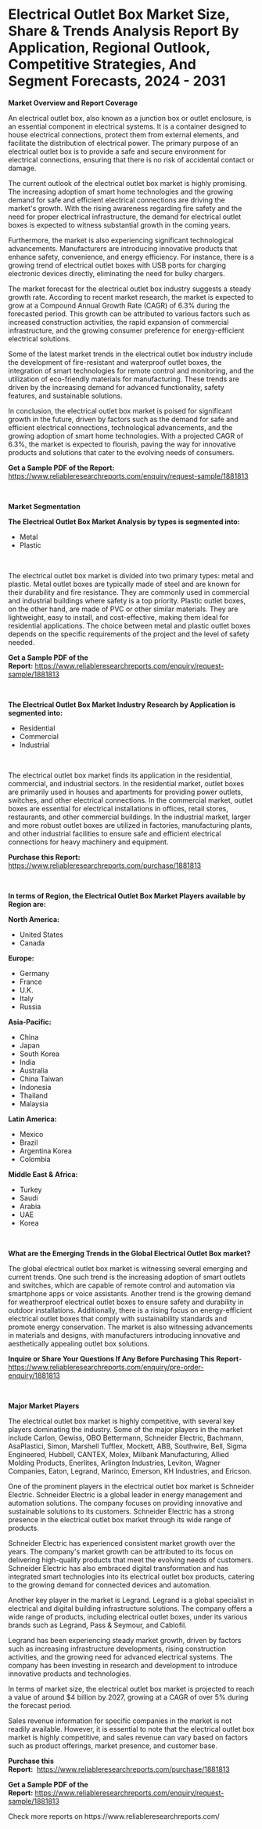 <p><h1>Electrical Outlet Box Market Size, Share & Trends Analysis Report By Application, Regional Outlook, Competitive Strategies, And Segment Forecasts, 2024 - 2031</h1></p><p><strong>Market Overview and Report Coverage</strong></p>
<p><p>An electrical outlet box, also known as a junction box or outlet enclosure, is an essential component in electrical systems. It is a container designed to house electrical connections, protect them from external elements, and facilitate the distribution of electrical power. The primary purpose of an electrical outlet box is to provide a safe and secure environment for electrical connections, ensuring that there is no risk of accidental contact or damage.</p><p>The current outlook of the electrical outlet box market is highly promising. The increasing adoption of smart home technologies and the growing demand for safe and efficient electrical connections are driving the market's growth. With the rising awareness regarding fire safety and the need for proper electrical infrastructure, the demand for electrical outlet boxes is expected to witness substantial growth in the coming years.</p><p>Furthermore, the market is also experiencing significant technological advancements. Manufacturers are introducing innovative products that enhance safety, convenience, and energy efficiency. For instance, there is a growing trend of electrical outlet boxes with USB ports for charging electronic devices directly, eliminating the need for bulky chargers.</p><p>The market forecast for the electrical outlet box industry suggests a steady growth rate. According to recent market research, the market is expected to grow at a Compound Annual Growth Rate (CAGR) of 6.3% during the forecasted period. This growth can be attributed to various factors such as increased construction activities, the rapid expansion of commercial infrastructure, and the growing consumer preference for energy-efficient electrical solutions.</p><p>Some of the latest market trends in the electrical outlet box industry include the development of fire-resistant and waterproof outlet boxes, the integration of smart technologies for remote control and monitoring, and the utilization of eco-friendly materials for manufacturing. These trends are driven by the increasing demand for advanced functionality, safety features, and sustainable solutions.</p><p>In conclusion, the electrical outlet box market is poised for significant growth in the future, driven by factors such as the demand for safe and efficient electrical connections, technological advancements, and the growing adoption of smart home technologies. With a projected CAGR of 6.3%, the market is expected to flourish, paving the way for innovative products and solutions that cater to the evolving needs of consumers.</p></p>
<p><strong>Get a Sample PDF of the Report:</strong> <a href="https://www.reliableresearchreports.com/enquiry/request-sample/1881813">https://www.reliableresearchreports.com/enquiry/request-sample/1881813</a></p>
<p>&nbsp;</p>
<p><strong>Market Segmentation</strong></p>
<p><strong>The Electrical Outlet Box Market Analysis by types is segmented into:</strong></p>
<p><ul><li>Metal</li><li>Plastic</li></ul></p>
<p>&nbsp;</p>
<p><p>The electrical outlet box market is divided into two primary types: metal and plastic. Metal outlet boxes are typically made of steel and are known for their durability and fire resistance. They are commonly used in commercial and industrial buildings where safety is a top priority. Plastic outlet boxes, on the other hand, are made of PVC or other similar materials. They are lightweight, easy to install, and cost-effective, making them ideal for residential applications. The choice between metal and plastic outlet boxes depends on the specific requirements of the project and the level of safety needed.</p></p>
<p><strong>Get a Sample PDF of the Report:</strong>&nbsp;<a href="https://www.reliableresearchreports.com/enquiry/request-sample/1881813">https://www.reliableresearchreports.com/enquiry/request-sample/1881813</a></p>
<p>&nbsp;</p>
<p><strong>The Electrical Outlet Box Market Industry Research by Application is segmented into:</strong></p>
<p><ul><li>Residential</li><li>Commercial</li><li>Industrial</li></ul></p>
<p>&nbsp;</p>
<p><p>The electrical outlet box market finds its application in the residential, commercial, and industrial sectors. In the residential market, outlet boxes are primarily used in houses and apartments for providing power outlets, switches, and other electrical connections. In the commercial market, outlet boxes are essential for electrical installations in offices, retail stores, restaurants, and other commercial buildings. In the industrial market, larger and more robust outlet boxes are utilized in factories, manufacturing plants, and other industrial facilities to ensure safe and efficient electrical connections for heavy machinery and equipment.</p></p>
<p><strong>Purchase this Report:</strong>&nbsp; <a href="https://www.reliableresearchreports.com/purchase/1881813">https://www.reliableresearchreports.com/purchase/1881813</a></p>
<p>&nbsp;</p>
<p><strong>In terms of Region, the Electrical Outlet Box Market Players available by Region are:</strong></p>
<p>
    <p> <strong> North America: </strong>
        <ul>
            <li>United States</li>
            <li>Canada</li>
        </ul>
        </p> 
    <p> <strong> Europe: </strong>
        <ul>
            <li>Germany</li>
            <li>France</li>
            <li>U.K.</li>
            <li>Italy</li>
            <li>Russia</li>
        </ul>
        </p> 
    <p> <strong> Asia-Pacific: </strong>
        <ul>
            <li>China</li>
            <li>Japan</li>
            <li>South Korea</li>
            <li>India</li>
            <li>Australia</li>
            <li>China Taiwan</li>
            <li>Indonesia</li>
            <li>Thailand</li>
            <li>Malaysia</li>
        </ul>
        </p> 
    <p> <strong> Latin America: </strong>
        <ul>
            <li>Mexico</li>
            <li>Brazil</li>
            <li>Argentina Korea</li>
            <li>Colombia</li>
        </ul>
        </p> 
    <p> <strong> Middle East & Africa: </strong>
        <ul>
            <li>Turkey</li>
            <li>Saudi</li>
            <li>Arabia</li>
            <li>UAE</li>
            <li>Korea</li>
        </ul>
    </p>
    </p>
<p>&nbsp;</p>
<p><strong>What are the Emerging Trends in the Global Electrical Outlet Box market?</strong></p>
<p><p>The global electrical outlet box market is witnessing several emerging and current trends. One such trend is the increasing adoption of smart outlets and switches, which are capable of remote control and automation via smartphone apps or voice assistants. Another trend is the growing demand for weatherproof electrical outlet boxes to ensure safety and durability in outdoor installations. Additionally, there is a rising focus on energy-efficient electrical outlet boxes that comply with sustainability standards and promote energy conservation. The market is also witnessing advancements in materials and designs, with manufacturers introducing innovative and aesthetically appealing outlet box solutions.</p></p>
<p><strong>Inquire or Share Your Questions If Any Before Purchasing This Report</strong>- <a href="https://www.reliableresearchreports.com/enquiry/pre-order-enquiry/1881813">https://www.reliableresearchreports.com/enquiry/pre-order-enquiry/1881813</a></p>
<p>&nbsp;</p>
<p><strong>Major Market Players</strong></p>
<p><p>The electrical outlet box market is highly competitive, with several key players dominating the industry. Some of the major players in the market include Carlon, Gewiss, OBO Bettermann, Schneider Electric, Bachmann, AsaPlastici, Simon, Marshell Tufflex, Mockett, ABB, Southwire, Bell, Sigma Engineered, Hubbell, CANTEX, Molex, Milbank Manufacturing, Allied Molding Products, Enerlites, Arlington Industries, Leviton, Wagner Companies, Eaton, Legrand, Marinco, Emerson, KH Industries, and Ericson.</p><p>One of the prominent players in the electrical outlet box market is Schneider Electric. Schneider Electric is a global leader in energy management and automation solutions. The company focuses on providing innovative and sustainable solutions to its customers. Schneider Electric has a strong presence in the electrical outlet box market through its wide range of products.</p><p>Schneider Electric has experienced consistent market growth over the years. The company's market growth can be attributed to its focus on delivering high-quality products that meet the evolving needs of customers. Schneider Electric has also embraced digital transformation and has integrated smart technologies into its electrical outlet box products, catering to the growing demand for connected devices and automation.</p><p>Another key player in the market is Legrand. Legrand is a global specialist in electrical and digital building infrastructure solutions. The company offers a wide range of products, including electrical outlet boxes, under its various brands such as Legrand, Pass & Seymour, and Cablofil.</p><p>Legrand has been experiencing steady market growth, driven by factors such as increasing infrastructure developments, rising construction activities, and the growing need for advanced electrical systems. The company has been investing in research and development to introduce innovative products and technologies.</p><p>In terms of market size, the electrical outlet box market is projected to reach a value of around $4 billion by 2027, growing at a CAGR of over 5% during the forecast period. </p><p>Sales revenue information for specific companies in the market is not readily available. However, it is essential to note that the electrical outlet box market is highly competitive, and sales revenue can vary based on factors such as product offerings, market presence, and customer base.</p></p>
<p><strong>Purchase this Report:</strong>&nbsp;&nbsp;<a href="https://www.reliableresearchreports.com/purchase/1881813">https://www.reliableresearchreports.com/purchase/1881813</a></p>
<p></p>
<p><strong>Get a Sample PDF of the Report:</strong>&nbsp;<a href="https://www.reliableresearchreports.com/enquiry/request-sample/1881813">https://www.reliableresearchreports.com/enquiry/request-sample/1881813</a></p>
<p>Check more reports on https://www.reliableresearchreports.com/</p>